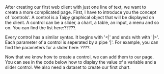 After creating our first web client with just one line of text, we want to create a more complicated page. First, I have to introduce you the concept of 'controls'. A control is a Taipy graphical object that will be displayed on the client. A control can be a slider, a chart, a table, an input, a menu and so on. You can find the list here:?????.

 Every control has a similar syntax. It begins with '<|' and ends with with '|>'. Each parameter of a control is seperated by a pipe '|'. For example, you can find the parameters for a slider here: ????.

 Now that we know how to create a control, we can add them to our page. You can see in the code below how to display the value of a variable and a slider control. We also need a dataset to create our first chart.